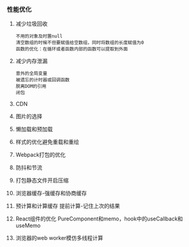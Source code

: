 ### 性能优化

1. 减少垃圾回收

   ```
   不用的对象及时置null
   清空数组的时候不但要赋值给空数组，同时将数组的长度赋值为0
   函数的优化：在循环或者函数内部的函数可以提取到外面
   ```

2. 减少内存泄漏

   ```
   意外的全局变量
   被遗忘的计时器或回调函数
   脱离DOM的引用
   闭包
   ```

3. CDN
4. 图片的选择
5. 懒加载和预加载
6. 样式的优化避免重载和重绘
7. Webpack打包的优化
8. 防抖和节流
9. 打包静态文件开启压缩
10. 浏览器缓存-强缓存和协商缓存
11. 预计算和计算缓存  提前计算-记住上次的结果
12. React组件的优化 PureComponent和memo，hook中的useCallback和useMemo
13. 浏览器的web worker模仿多线程计算







